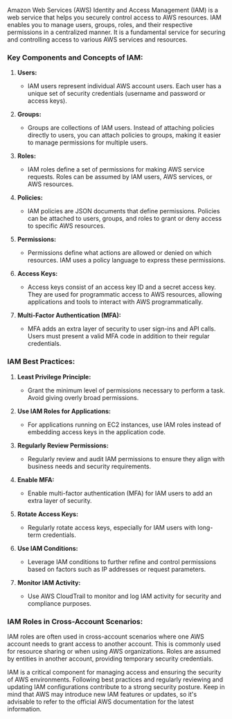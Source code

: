 Amazon Web Services (AWS) Identity and Access Management (IAM) is a web service that helps you securely control access to AWS resources. IAM enables you to manage users, groups, roles, and their respective permissions in a centralized manner. It is a fundamental service for securing and controlling access to various AWS services and resources.

### Key Components and Concepts of IAM:

1. **Users:**
   - IAM users represent individual AWS account users. Each user has a unique set of security credentials (username and password or access keys).

2. **Groups:**
   - Groups are collections of IAM users. Instead of attaching policies directly to users, you can attach policies to groups, making it easier to manage permissions for multiple users.

3. **Roles:**
   - IAM roles define a set of permissions for making AWS service requests. Roles can be assumed by IAM users, AWS services, or AWS resources.

4. **Policies:**
   - IAM policies are JSON documents that define permissions. Policies can be attached to users, groups, and roles to grant or deny access to specific AWS resources.

5. **Permissions:**
   - Permissions define what actions are allowed or denied on which resources. IAM uses a policy language to express these permissions.

6. **Access Keys:**
   - Access keys consist of an access key ID and a secret access key. They are used for programmatic access to AWS resources, allowing applications and tools to interact with AWS programmatically.

7. **Multi-Factor Authentication (MFA):**
   - MFA adds an extra layer of security to user sign-ins and API calls. Users must present a valid MFA code in addition to their regular credentials.

### IAM Best Practices:

1. **Least Privilege Principle:**
   - Grant the minimum level of permissions necessary to perform a task. Avoid giving overly broad permissions.

2. **Use IAM Roles for Applications:**
   - For applications running on EC2 instances, use IAM roles instead of embedding access keys in the application code.

3. **Regularly Review Permissions:**
   - Regularly review and audit IAM permissions to ensure they align with business needs and security requirements.

4. **Enable MFA:**
   - Enable multi-factor authentication (MFA) for IAM users to add an extra layer of security.

5. **Rotate Access Keys:**
   - Regularly rotate access keys, especially for IAM users with long-term credentials.

6. **Use IAM Conditions:**
   - Leverage IAM conditions to further refine and control permissions based on factors such as IP addresses or request parameters.

7. **Monitor IAM Activity:**
   - Use AWS CloudTrail to monitor and log IAM activity for security and compliance purposes.

### IAM Roles in Cross-Account Scenarios:

IAM roles are often used in cross-account scenarios where one AWS account needs to grant access to another account. This is commonly used for resource sharing or when using AWS organizations. Roles are assumed by entities in another account, providing temporary security credentials.

IAM is a critical component for managing access and ensuring the security of AWS environments. Following best practices and regularly reviewing and updating IAM configurations contribute to a strong security posture. Keep in mind that AWS may introduce new IAM features or updates, so it's advisable to refer to the official AWS documentation for the latest information.
